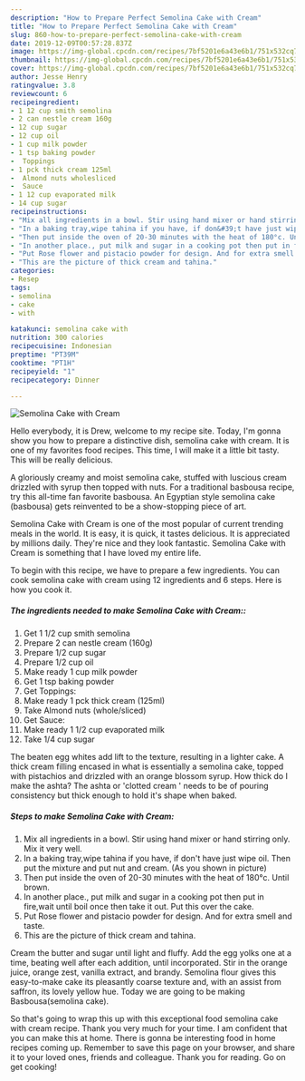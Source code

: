 ```yaml
---
description: "How to Prepare Perfect Semolina Cake with Cream"
title: "How to Prepare Perfect Semolina Cake with Cream"
slug: 860-how-to-prepare-perfect-semolina-cake-with-cream
date: 2019-12-09T00:57:28.837Z
image: https://img-global.cpcdn.com/recipes/7bf5201e6a43e6b1/751x532cq70/semolina-cake-with-cream-recipe-main-photo.jpg
thumbnail: https://img-global.cpcdn.com/recipes/7bf5201e6a43e6b1/751x532cq70/semolina-cake-with-cream-recipe-main-photo.jpg
cover: https://img-global.cpcdn.com/recipes/7bf5201e6a43e6b1/751x532cq70/semolina-cake-with-cream-recipe-main-photo.jpg
author: Jesse Henry
ratingvalue: 3.8
reviewcount: 6
recipeingredient:
- 1 12 cup smith semolina
- 2 can nestle cream 160g
- 12 cup sugar
- 12 cup oil
- 1 cup milk powder
- 1 tsp baking powder
-  Toppings
- 1 pck thick cream 125ml
-  Almond nuts wholesliced
-  Sauce
- 1 12 cup evaporated milk
- 14 cup sugar
recipeinstructions:
- "Mix all ingredients in a bowl. Stir using hand mixer or hand stirring only. Mix it very well."
- "In a baking tray,wipe tahina if you have, if don&#39;t have just wipe oil. Then put the mixture and put nut and cream. (As you shown in picture)"
- "Then put inside the oven of 20-30 minutes with the heat of 180°c. Until brown."
- "In another place., put milk and sugar in a cooking pot then put in fire,wait until boil once then take it out. Put this over the cake."
- "Put Rose flower and pistacio powder for design. And for extra smell and taste."
- "This are the picture of thick cream and tahina."
categories:
- Resep
tags:
- semolina
- cake
- with

katakunci: semolina cake with
nutrition: 300 calories
recipecuisine: Indonesian
preptime: "PT39M"
cooktime: "PT1H"
recipeyield: "1"
recipecategory: Dinner

---
```



![Semolina Cake with Cream](https://img-global.cpcdn.com/recipes/7bf5201e6a43e6b1/751x532cq70/semolina-cake-with-cream-recipe-main-photo.jpg)

Hello everybody, it is Drew, welcome to my recipe site. Today, I'm gonna show you how to prepare a distinctive dish, semolina cake with cream. It is one of my favorites food recipes. This time, I will make it a little bit tasty. This will be really delicious.

A gloriously creamy and moist semolina cake, stuffed with luscious cream drizzled with syrup then topped with nuts. For a traditional basbousa recipe, try this all-time fan favorite basbousa. An Egyptian style semolina cake (basbousa) gets reinvented to be a show-stopping piece of art.

Semolina Cake with Cream is one of the most popular of current trending meals in the world. It is easy, it is quick, it tastes delicious. It is appreciated by millions daily. They're nice and they look fantastic. Semolina Cake with Cream is something that I have loved my entire life.


To begin with this recipe, we have to prepare a few ingredients. You can cook semolina cake with cream using 12 ingredients and 6 steps. Here is how you cook it.

##### The ingredients needed to make Semolina Cake with Cream::

1. Get 1 1/2 cup smith semolina
1. Prepare 2 can nestle cream (160g)
1. Prepare 1/2 cup sugar
1. Prepare 1/2 cup oil
1. Make ready 1 cup milk powder
1. Get 1 tsp baking powder
1. Get  Toppings:
1. Make ready 1 pck thick cream (125ml)
1. Take  Almond nuts (whole/sliced)
1. Get  Sauce:
1. Make ready 1 1/2 cup evaporated milk
1. Take 1/4 cup sugar


The beaten egg whites add lift to the texture, resulting in a lighter cake. A thick cream filling encased in what is essentially a semolina cake, topped with pistachios and drizzled with an orange blossom syrup. How thick do I make the ashta? The ashta or &#39;clotted cream &#39; needs to be of pouring consistency but thick enough to hold it&#39;s shape when baked. 

##### Steps to make Semolina Cake with Cream:

1. Mix all ingredients in a bowl. Stir using hand mixer or hand stirring only. Mix it very well.
1. In a baking tray,wipe tahina if you have, if don&#39;t have just wipe oil. Then put the mixture and put nut and cream. (As you shown in picture)
1. Then put inside the oven of 20-30 minutes with the heat of 180°c. Until brown.
1. In another place., put milk and sugar in a cooking pot then put in fire,wait until boil once then take it out. Put this over the cake.
1. Put Rose flower and pistacio powder for design. And for extra smell and taste.
1. This are the picture of thick cream and tahina.


Cream the butter and sugar until light and fluffy. Add the egg yolks one at a time, beating well after each addition, until incorporated. Stir in the orange juice, orange zest, vanilla extract, and brandy. Semolina flour gives this easy-to-make cake its pleasantly coarse texture and, with an assist from saffron, its lovely yellow hue. Today we are going to be making Basbousa(semolina cake). 

So that's going to wrap this up with this exceptional food semolina cake with cream recipe. Thank you very much for your time. I am confident that you can make this at home. There is gonna be interesting food in home recipes coming up. Remember to save this page on your browser, and share it to your loved ones, friends and colleague. Thank you for reading. Go on get cooking!
